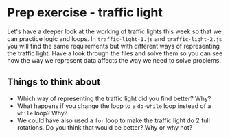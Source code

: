 # Prep exercise - traffic light

Let's have a deeper look at the working of traffic lights this week so that we can practice logic and loops. In `traffic-light-1.js` and `traffic-light-2.js` you will find the same requirements but with different ways of representing the traffic light. Have a look through the files and solve them so you can see how the way we represent data affects the way we need to solve problems.

## Things to think about

- Which way of representing the traffic light did you find better? Why?
- What happens if you change the loop to a `do-while` loop instead of a `while` loop? Why?
- We could have also used a `for` loop to make the traffic light do 2 full rotations. Do you think that would be better? Why or why not?
